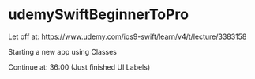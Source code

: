 # udemySwiftBeginnerToPro

Let off at:
https://www.udemy.com/ios9-swift/learn/v4/t/lecture/3383158

Starting a new app using Classes

Continue at: 36:00 (Just finished UI Labels)
